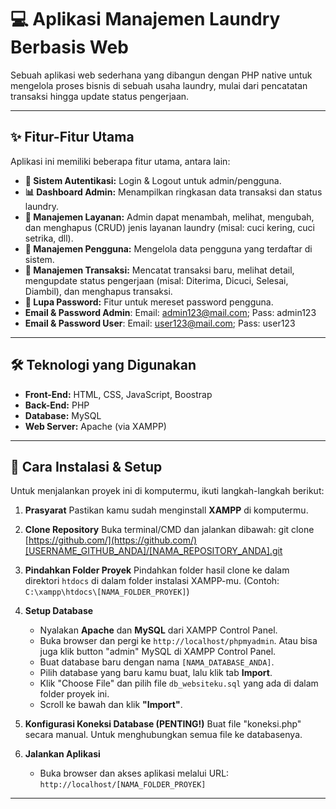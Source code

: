 # 💻 Aplikasi Manajemen Laundry Berbasis Web

Sebuah aplikasi web sederhana yang dibangun dengan PHP native untuk mengelola proses bisnis di sebuah usaha laundry, mulai dari pencatatan transaksi hingga update status pengerjaan.

---

## ✨ Fitur-Fitur Utama

Aplikasi ini memiliki beberapa fitur utama, antara lain:

* **🔐 Sistem Autentikasi:** Login & Logout untuk admin/pengguna.
* **📊 Dashboard Admin:** Menampilkan ringkasan data transaksi dan status laundry.
* **👔 Manajemen Layanan:** Admin dapat menambah, melihat, mengubah, dan menghapus (CRUD) jenis layanan laundry (misal: cuci kering, cuci setrika, dll).
* **👥 Manajemen Pengguna:** Mengelola data pengguna yang terdaftar di sistem.
* **💸 Manajemen Transaksi:** Mencatat transaksi baru, melihat detail, mengupdate status pengerjaan (misal: Diterima, Dicuci, Selesai, Diambil), dan menghapus transaksi.
* **🔑 Lupa Password:** Fitur untuk mereset password pengguna.
* **Email & Password Admin**: Email: admin123@mail.com; Pass: admin123
* **Email & Password User**: Email: user123@mail.com; Pass: user123

---

## 🛠️ Teknologi yang Digunakan

* **Front-End:** HTML, CSS, JavaScript, Boostrap
* **Back-End:** PHP
* **Database:** MySQL
* **Web Server:** Apache (via XAMPP)

---

## 🚀 Cara Instalasi & Setup

Untuk menjalankan proyek ini di komputermu, ikuti langkah-langkah berikut:

1.  **Prasyarat**
    Pastikan kamu sudah menginstall **XAMPP** di komputermu.

2.  **Clone Repository**
    Buka terminal/CMD dan jalankan dibawah:
    git clone [https://github.com/](https://github.com/)[USERNAME_GITHUB_ANDA]/[NAMA_REPOSITORY_ANDA].git

3.  **Pindahkan Folder Proyek**
    Pindahkan folder hasil clone ke dalam direktori `htdocs` di dalam folder instalasi XAMPP-mu.
    (Contoh: `C:\xampp\htdocs\[NAMA_FOLDER_PROYEK]`)

4.  **Setup Database**
    * Nyalakan **Apache** dan **MySQL** dari XAMPP Control Panel.
    * Buka browser dan pergi ke `http://localhost/phpmyadmin`. Atau bisa juga klik button "admin" MySQL di XAMPP Control Panel. 
    * Buat database baru dengan nama `[NAMA_DATABASE_ANDA]`.
    * Pilih database yang baru kamu buat, lalu klik tab **Import**.
    * Klik "Choose File" dan pilih file `db_websiteku.sql` yang ada di dalam folder proyek ini.
    * Scroll ke bawah dan klik **"Import"**.

5.  **Konfigurasi Koneksi Database (PENTING!)**
    Buat file "koneksi.php" secara manual. Untuk menghubungkan semua file ke databasenya.

6.  **Jalankan Aplikasi**
    * Buka browser dan akses aplikasi melalui URL:
        `http://localhost/[NAMA_FOLDER_PROYEK]`

---
